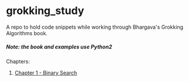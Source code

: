 # grokking_study
A repo to hold code snippets while working through Bhargava's Grokking Algorithms book. 

##### Note: the book and examples use Python2

Chapters:
1. [Chapter 1 - Binary Search](./chapter1-binary-search/README.md)
